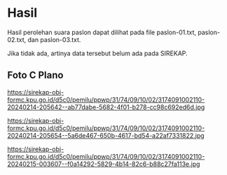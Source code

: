 # Hasil

Hasil perolehan suara paslon dapat dilihat pada file paslon-01.txt, paslon-02.txt, dan paslon-03.txt.

Jika tidak ada, artinya data tersebut belum ada pada SIREKAP.

## Foto C Plano

https://sirekap-obj-formc.kpu.go.id/d5c0/pemilu/ppwp/31/74/09/10/02/3174091002110-20240214-205642--ab77dabe-5682-4f01-b278-cc98c692ed6d.jpg

https://sirekap-obj-formc.kpu.go.id/d5c0/pemilu/ppwp/31/74/09/10/02/3174091002110-20240214-205654--5a6de467-650b-4617-bd54-a22af7331822.jpg

https://sirekap-obj-formc.kpu.go.id/d5c0/pemilu/ppwp/31/74/09/10/02/3174091002110-20240215-003607--f0a14292-5829-4b14-82c6-b88c27fa113e.jpg
